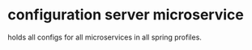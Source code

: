 # configuration  server microservice

holds all configs for all microservices in all spring profiles.

